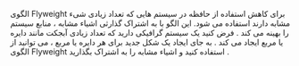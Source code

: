﻿الگوی Flyweight برای کاهش استفاده از حافظه در سیستم هایی که تعداد زیادی شیء مشابه دارند استفاده می شود. 
این الگو با به اشتراک گذارثی اشیاء مشابه ، منابع سیستم را بهینه می کند . 
فرض کنید یک سیستم گرافیکی دارید که تعداد زیادی آبجکت مانند دایره یا مربع ایجاد می کند . 
به جای ایجاد یک شکل جدید برای هر دایره یا مربع ، می توانید از الگوی Flyweight استفاده کنید و اشیاء مشابه را به اشتراک بگذارید .